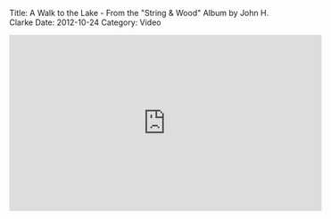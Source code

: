Title: A Walk to the Lake - From the "String & Wood" Album by John H. Clarke
Date: 2012-10-24
Category: Video

<iframe width="560" height="315" src="https://www.youtube.com/embed/J2AM1x0eAe0" title="YouTube video player" frameborder="0" allow="accelerometer; autoplay; clipboard-write; encrypted-media; gyroscope; picture-in-picture" allowfullscreen></iframe>

